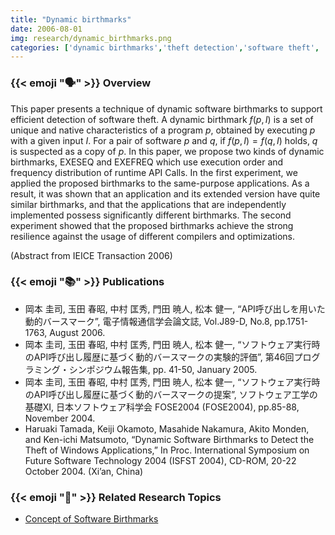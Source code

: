 ```yaml
---
title: "Dynamic birthmarks"
date: 2006-08-01
img: research/dynamic_birthmarks.png
categories: ['dynamic birthmarks','theft detection','software theft', 'method calls']
---
```


### {{< emoji ":speaking_head:" >}} Overview

This paper presents a technique of dynamic software birthmarks to support efficient detection of software theft.
A dynamic birthmark $f(p, I)$ is a set of unique and native characteristics of a program $p$, obtained by executing $p$ with a given input $I$. 
For a pair of
software $p$ and $q$, if $f(p, I) = f(q, I)$ holds, $q$ is suspected as a copy of $p$.
In this paper, we propose two kinds of dynamic birthmarks, EXESEQ and EXEFREQ which use execution order and frequency distribution of runtime API Calls.
In the first experiment, we applied the proposed birthmarks to the same-purpose applications.
As a result, it was shown that an application and its extended version have quite similar birthmarks, and that the applications that are independently implemented possess significantly different birthmarks.
The second experiment showed that the proposed birthmarks achieve the strong resilience against the usage of different compilers and optimizations.

(Abstract from IEICE Transaction 2006)

### {{< emoji ":books:" >}} Publications

* 岡本 圭司, 玉田 春昭, 中村 匡秀, 門田 暁人, 松本 健一, “API呼び出しを用いた動的バースマーク”, 電子情報通信学会論文誌, Vol.J89-D, No.8, pp.1751-1763, August 2006.
* 岡本 圭司, 玉田 春昭, 中村 匡秀, 門田 暁人, 松本 健一, “ソフトウェア実行時のAPI呼び出し履歴に基づく動的バースマークの実験的評価”, 第46回プログラミング・シンポジウム報告集, pp. 41-50, January 2005.
* 岡本 圭司, 玉田 春昭, 中村 匡秀, 門田 暁人, 松本 健一, “ソフトウェア実行時のAPI呼び出し履歴に基づく動的バースマークの提案”, ソフトウェア工学の基礎XI, 日本ソフトウェア科学会 FOSE2004 (FOSE2004), pp.85-88, November 2004.
* Haruaki Tamada, Keiji Okamoto, Masahide Nakamura, Akito Monden, and Ken-ichi Matsumoto, “Dynamic Software Birthmarks to Detect the Theft of Windows Applications,” In Proc. International Symposium on Future Software Technology 2004 (ISFST 2004), CD-ROM, 20-22 October 2004. (Xi’an, China)


### {{< emoji ":handshake:" >}} Related Research Topics

* [Concept of Software Birthmarks](../birthmark_concept)
